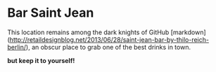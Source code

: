 Bar Saint Jean
=================

This location remains among the dark knights of GitHub
[markdown] (http://retaildesignblog.net/2013/06/28/saint-jean-bar-by-thilo-reich-berlin/), an obscur place to grab one of the best drinks in town.

**but keep it to yourself!**